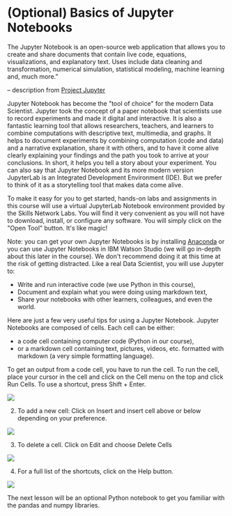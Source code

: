 # (Optional) Basics of Jupyter Notebooks

The Jupyter Notebook is an open-source web application that allows you to create and share documents that contain live code,  equations, visualizations, and explanatory text. Uses include data cleaning and transformation, numerical simulation, statistical modeling,  machine learning and, much more.”

– description from [Project Jupyter](http://jupyter.org/)

Jupyter Notebook has become the "tool of choice" for the modern Data Scientist. Jupyter took the concept of a paper notebook that scientists use to record experiments and made it digital and interactive. It is also a fantastic learning tool that allows researchers, teachers, and learners to combine computations with descriptive text, multimedia, and graphs. It helps to document experiments by combining computation (code and data) and a narrative explanation, share it with others, and to have it come alive clearly explaining your findings and the path you took to arrive at your conclusions. In short, it helps you tell a story about your experiment. You can also say that Jupyter Notebook and its more modern version JupyterLab is an Integrated Development Environment (IDE). But we prefer to think of it as a storytelling tool that makes data come alive.

To make it easy for you to get started, hands-on labs and assignments in this course will use a virtual JupyterLab Notebook environment provided by the Skills Network Labs. You will find it very convenient as you will not have to download, install, or configure any software. You will simply click on the "Open Tool" button. It's like magic!

Note: you can get your own Jupyter Notebooks is by installing [Anaconda](https://www.anaconda.com/distribution/) or you can use Jupyter Notebooks in IBM Watson Studio (we will go in-depth about this later in the course). We don't recommend doing it at this time at the risk of getting distracted. Like a real Data Scientist, you will use Jupyter to:

- Write and run interactive code (we use Python in this course),
- Document and explain what you were doing using markdown text,
- Share your notebooks with other learners, colleagues, and even the world.

Here are just a few very useful tips for using a Jupyter Notebook. Jupyter Notebooks are composed of cells. Each cell can be either: 

- a code cell containing computer code (Python in our course), 
- or a markdown cell containing text, pictures, videos, etc. formatted with markdown (a very simple formatting language).

To get an output from a code cell, you have to run the cell. To run the cell, place your cursor in the cell and click on the Cell menu on the top and click Run Cells. To use a shortcut, press Shift + Enter.

![](https://d3c33hcgiwev3.cloudfront.net/imageAssetProxy.v1/Nr8E-UK1QlC_BPlCtYJQHA_32e83ba762c941399260db112bc79373_image-12-.png?expiry=1706400000000&hmac=ZzC7JRpbemlo93TMEvQ4MCdzvGci5qSj_MKnoKtA7ZE)

2.  To add a new cell: Click on Insert and insert cell above or below depending on your preference. 

![](https://d3c33hcgiwev3.cloudfront.net/imageAssetProxy.v1/mDFOiiOhSmexToojoZpnYw_e7602a57d999457c8ad8158d3b64ea9b_Screen-Shot-2020-10-07-at-4.29.50-PM.png?expiry=1706400000000&hmac=db5THiroTI4UBZ69rjNV4gDypzdfc5UT9oxJHxq8p8o)

3. To delete a cell. Click on Edit and choose Delete Cells

![](https://d3c33hcgiwev3.cloudfront.net/imageAssetProxy.v1/wkW0kk-NTfuFtJJPje37JA_65815c8c5c4d41b49c43534acca34ec1_image-13-.png?expiry=1706400000000&hmac=nOiQoa6lFYNYrXGU-4PZoDSmfXRZsWzZuA7RtHUsYIk)

4. For a full list of the shortcuts, click on the Help button.

![](https://d3c33hcgiwev3.cloudfront.net/imageAssetProxy.v1/BNMVXxCrRU-TFV8Qq4VPAg_57f17e370f6c41d29156d772ec881a22_Screen-Shot-2020-10-07-at-5.18.39-PM.png?expiry=1706400000000&hmac=pbLDFrhoGl3ooSg_NO6TEs8G-Y7yOt9n-YkBi9BVx54)

The next lesson will be an optional Python notebook to get you familiar with the pandas and numpy libraries.